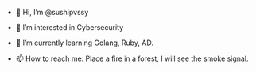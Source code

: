 - 👋 Hi, I’m @sushipvssy
- 👀 I’m interested in Cybersecurity
- 🌱 I’m currently learning Golang, Ruby, AD.

- 📫 How to reach me: Place a fire in a forest, I will see the smoke signal.

